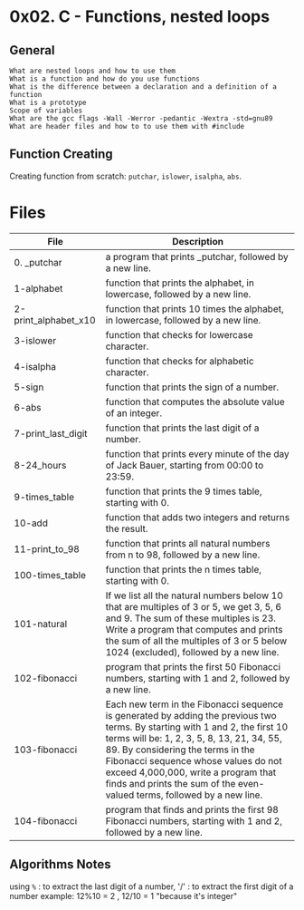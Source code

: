 # 0x02. C - Functions, nested loops
## General
    What are nested loops and how to use them
    What is a function and how do you use functions
    What is the difference between a declaration and a definition of a function
    What is a prototype
    Scope of variables
    What are the gcc flags -Wall -Werror -pedantic -Wextra -std=gnu89
    What are header files and how to to use them with #include
## Function Creating 
Creating function from scratch: `putchar`, `islower`, `isalpha`, `abs`.
# Files 
| File | Description |
| --- | --- |
|  0. _putchar  |  a program that prints _putchar, followed by a new line. |
| 1-alphabet |  function that prints the alphabet, in lowercase, followed by a new line. |
| 2-print_alphabet_x10 | function that prints 10 times the alphabet, in lowercase, followed by a new line. |
| 3-islower | function that checks for lowercase character.  |
| 4-isalpha | function that checks for alphabetic character.  |
| 5-sign |  function that prints the sign of a number.|
| 6-abs | function that computes the absolute value of an integer. |
| 7-print_last_digit | function that prints the last digit of a number. |
| 8-24_hours | function that prints every minute of the day of Jack Bauer, starting from 00:00 to 23:59. |
|9-times_table | function that prints the 9 times table, starting with 0.|
|10-add | function that adds two integers and returns the result.|
|11-print_to_98 | function that prints all natural numbers from n to 98, followed by a new line.|
|100-times_table|function that prints the n times table, starting with 0.|
|101-natural|If we list all the natural numbers below 10 that are multiples of 3 or 5, we get 3, 5, 6 and 9. The sum of these multiples is 23. Write a program that computes and prints the sum of all the multiples of 3 or 5 below 1024 (excluded), followed by a new line.|
|102-fibonacci| program that prints the first 50 Fibonacci numbers, starting with 1 and 2, followed by a new line.|
|103-fibonacci|Each new term in the Fibonacci sequence is generated by adding the previous two terms. By starting with 1 and 2, the first 10 terms will be: 1, 2, 3, 5, 8, 13, 21, 34, 55, 89. By considering the terms in the Fibonacci sequence whose values do not exceed 4,000,000, write a program that finds and prints the sum of the even-valued terms, followed by a new line.|
|104-fibonacci|program that finds and prints the first 98 Fibonacci numbers, starting with 1 and 2, followed by a new line.|

## Algorithms Notes
using `%` : to extract the last digit of a number, '/' : to extract the first digit of a number
example: 12%10 = 2 , 12/10 = 1 "because it's integer"
